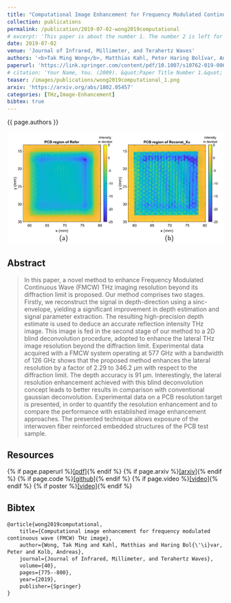 ```yaml
---
title: "Computational Image Enhancement for Frequency Modulated Continuous Wave (FMCW) THz Image"
collection: publications
permalink: /publication/2019-07-02-wong2019computational
# excerpt: 'This paper is about the number 1. The number 2 is left for future work.'
date: 2019-07-02
venue: 'Journal of Infrared, Millimeter, and Terahertz Waves'
authors: '<b>Tak Ming Wong</b>, Matthias Kahl, Peter Haring Bolívar, Andreas Kolb'
paperurl: 'https://link.springer.com/content/pdf/10.1007/s10762-019-00609-w.pdf'
# citation: 'Your Name, You. (2009). &quot;Paper Title Number 1.&quot; <i>Journal 1</i>. 1(1).'
teaser: /images/publications/wong2019computational_1.png
arxiv: 'https://arxiv.org/abs/1802.05457'
categories: [THz,Image-Enhancement]
bibtex: true
---
```


{{ page.authors }}

<img class="pub_teaser" src="../images/publications/wong2019computational_1.png" alt="Teaser Image" title="teaser" />

## Abstract
> In this paper, a novel method to enhance Frequency Modulated Continuous Wave (FMCW) THz imaging resolution beyond its diffraction limit is proposed. Our method comprises two stages. Firstly, we reconstruct the signal in depth-direction using a sinc-envelope, yielding a significant improvement in depth estimation and signal parameter extraction. The resulting high-precision depth estimate is used to deduce an accurate reflection intensity THz image. This image is fed in the second stage of our method to a 2D blind deconvolution procedure, adopted to enhance the lateral THz image resolution beyond the diffraction limit. Experimental data acquired with a FMCW system operating at 577 GHz with a bandwidth of 126 GHz shows that the proposed method enhances the lateral resolution by a factor of 2.29 to 346.2 μm with respect to the diffraction limit. The depth accuracy is 91 μm. Interestingly, the lateral resolution enhancement achieved with this blind deconvolution concept leads to better results in comparison with conventional gaussian deconvolution. Experimental data on a PCB resolution target is presented, in order to quantify the resolution enhancement and to compare the performance with established image enhancement approaches. The presented technique allows exposure of the interwoven fiber reinforced embedded structures of the PCB test sample.

## Resources

{% if page.paperurl %}<a href=" {{ page.paperurl }} ">[pdf]</a>{% endif %} {% if page.arxiv %}<a href=" {{ page.arxiv }} ">[arxiv]</a>{% endif %} {% if page.code %}<a href=" {{ page.code }} ">[github]</a>{% endif %} {% if page.video %}<a href=" {{ page.video }} ">[video]</a>{% endif %} {% if poster %}<a href=" {{ page.poster }} ">[video]</a>{% endif %}


## Bibtex

    @article{wong2019computational,
        title={Computational image enhancement for frequency modulated continuous wave (FMCW) THz image},
        author={Wong, Tak Ming and Kahl, Matthias and Haring Bol{\'\i}var, Peter and Kolb, Andreas},
        journal={Journal of Infrared, Millimeter, and Terahertz Waves},
        volume={40},
        pages={775--800},
        year={2019},
        publisher={Springer}
    }